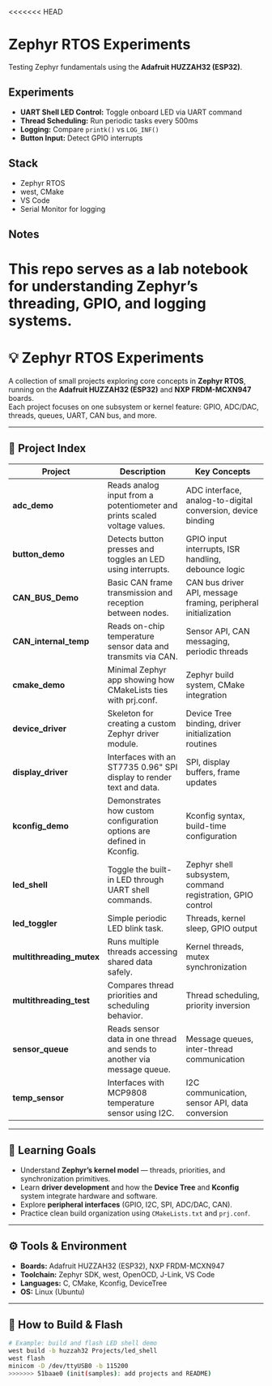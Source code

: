 <<<<<<< HEAD
# Zephyr RTOS Experiments

Testing Zephyr fundamentals using the **Adafruit HUZZAH32 (ESP32)**.

##  Experiments
- **UART Shell LED Control:** Toggle onboard LED via UART command  
- **Thread Scheduling:** Run periodic tasks every 500ms  
- **Logging:** Compare `printk()` vs `LOG_INF()`  
- **Button Input:** Detect GPIO interrupts  

##  Stack
- Zephyr RTOS  
- west, CMake  
- VS Code  
- Serial Monitor for logging

## Notes
This repo serves as a lab notebook for understanding Zephyr’s threading, GPIO, and logging systems.
=======
# 💡 Zephyr RTOS Experiments

A collection of small projects exploring core concepts in **Zephyr RTOS**, running on the **Adafruit HUZZAH32 (ESP32)** and **NXP FRDM-MCXN947** boards.  
Each project focuses on one subsystem or kernel feature: GPIO, ADC/DAC, threads, queues, UART, CAN bus, and more.

---

## 🧩 Project Index

| Project | Description | Key Concepts |
|----------|--------------|---------------|
| **adc_demo** | Reads analog input from a potentiometer and prints scaled voltage values. | ADC interface, analog-to-digital conversion, device binding |
| **button_demo** | Detects button presses and toggles an LED using interrupts. | GPIO input interrupts, ISR handling, debounce logic |
| **CAN_BUS_Demo** | Basic CAN frame transmission and reception between nodes. | CAN bus driver API, message framing, peripheral initialization |
| **CAN_internal_temp** | Reads on-chip temperature sensor data and transmits via CAN. | Sensor API, CAN messaging, periodic threads |
| **cmake_demo** | Minimal Zephyr app showing how CMakeLists ties with prj.conf. | Zephyr build system, CMake integration |
| **device_driver** | Skeleton for creating a custom Zephyr driver module. | Device Tree binding, driver initialization routines |
| **display_driver** | Interfaces with an ST7735 0.96" SPI display to render text and data. | SPI, display buffers, frame updates |
| **kconfig_demo** | Demonstrates how custom configuration options are defined in Kconfig. | Kconfig syntax, build-time configuration |
| **led_shell** | Toggle the built-in LED through UART shell commands. | Zephyr shell subsystem, command registration, GPIO control |
| **led_toggler** | Simple periodic LED blink task. | Threads, kernel sleep, GPIO output |
| **multithreading_mutex** | Runs multiple threads accessing shared data safely. | Kernel threads, mutex synchronization |
| **multithreading_test** | Compares thread priorities and scheduling behavior. | Thread scheduling, priority inversion |
| **sensor_queue** | Reads sensor data in one thread and sends to another via message queue. | Message queues, inter-thread communication |
| **temp_sensor** | Interfaces with MCP9808 temperature sensor using I2C. | I2C communication, sensor API, data conversion |

---

## 🧠 Learning Goals
- Understand **Zephyr’s kernel model** — threads, priorities, and synchronization primitives.  
- Learn **driver development** and how the **Device Tree** and **Kconfig** system integrate hardware and software.  
- Explore **peripheral interfaces** (GPIO, I2C, SPI, ADC/DAC, CAN).  
- Practice clean build organization using `CMakeLists.txt` and `prj.conf`.  

---

## ⚙️ Tools & Environment
- **Boards:** Adafruit HUZZAH32 (ESP32), NXP FRDM-MCXN947  
- **Toolchain:** Zephyr SDK, west, OpenOCD, J-Link, VS Code  
- **Languages:** C, CMake, Kconfig, DeviceTree  
- **OS:** Linux (Ubuntu)  

---

## 🧩 How to Build & Flash

```bash
# Example: build and flash LED shell demo
west build -b huzzah32 Projects/led_shell
west flash
minicom -D /dev/ttyUSB0 -b 115200
>>>>>>> 51baae0 (init(samples): add projects and README)
